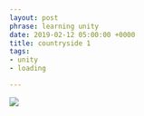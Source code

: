 ```yaml
---
layout: post
phrase: learning unity
date: 2019-02-12 05:00:00 +0000
title: countryside 1
tags:
- unity
- loading

---
```

![]({{site.baseurl}}/assets/images/ezgif-2-25145fe576fc.gif)